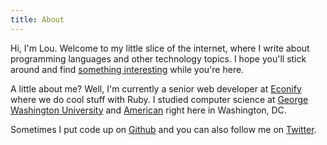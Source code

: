 ```yaml
---
title: About
---
```


Hi, I'm Lou. Welcome to my little slice of the internet, where I write about
programming languages and other technology topics. I hope you'll stick around
and find <a href="/archive.html">something interesting</a> while you're here.

A little about me? Well, I'm currently a senior web developer at <a
href="http://www.econify.com/">Econify</a> where we do cool stuff with Ruby.
I studied computer science at <a href="http://www.gwu.edu/">George Washington
University</a> and <a href="http://www.american.edu/">American</a> right here in
Washington, DC.

Sometimes I put code up on <a href="http://github.com/ljsc">Github</a> and you
can also follow me on <a href="http://twitter.com/ljsc">Twitter</a>.

